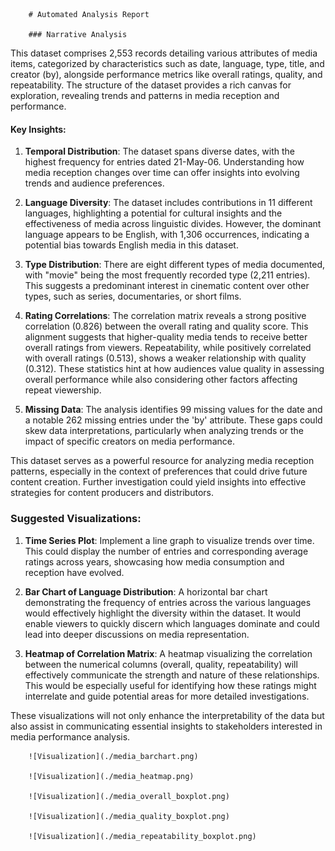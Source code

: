 
        # Automated Analysis Report

        ### Narrative Analysis

This dataset comprises 2,553 records detailing various attributes of media items, categorized by characteristics such as date, language, type, title, and creator (by), alongside performance metrics like overall ratings, quality, and repeatability. The structure of the dataset provides a rich canvas for exploration, revealing trends and patterns in media reception and performance. 

#### Key Insights:

1. **Temporal Distribution**: The dataset spans diverse dates, with the highest frequency for entries dated 21-May-06. Understanding how media reception changes over time can offer insights into evolving trends and audience preferences. 

2. **Language Diversity**: The dataset includes contributions in 11 different languages, highlighting a potential for cultural insights and the effectiveness of media across linguistic divides. However, the dominant language appears to be English, with 1,306 occurrences, indicating a potential bias towards English media in this dataset.

3. **Type Distribution**: There are eight different types of media documented, with "movie" being the most frequently recorded type (2,211 entries). This suggests a predominant interest in cinematic content over other types, such as series, documentaries, or short films.

4. **Rating Correlations**: The correlation matrix reveals a strong positive correlation (0.826) between the overall rating and quality score. This alignment suggests that higher-quality media tends to receive better overall ratings from viewers. Repeatability, while positively correlated with overall ratings (0.513), shows a weaker relationship with quality (0.312). These statistics hint at how audiences value quality in assessing overall performance while also considering other factors affecting repeat viewership.

5. **Missing Data**: The analysis identifies 99 missing values for the date and a notable 262 missing entries under the 'by' attribute. These gaps could skew data interpretations, particularly when analyzing trends or the impact of specific creators on media performance.

This dataset serves as a powerful resource for analyzing media reception patterns, especially in the context of preferences that could drive future content creation. Further investigation could yield insights into effective strategies for content producers and distributors.

### Suggested Visualizations:

1. **Time Series Plot**: Implement a line graph to visualize trends over time. This could display the number of entries and corresponding average ratings across years, showcasing how media consumption and reception have evolved.

2. **Bar Chart of Language Distribution**: A horizontal bar chart demonstrating the frequency of entries across the various languages would effectively highlight the diversity within the dataset. It would enable viewers to quickly discern which languages dominate and could lead into deeper discussions on media representation.

3. **Heatmap of Correlation Matrix**: A heatmap visualizing the correlation between the numerical columns (overall, quality, repeatability) will effectively communicate the strength and nature of these relationships. This would be especially useful for identifying how these ratings might interrelate and guide potential areas for more detailed investigations.

These visualizations will not only enhance the interpretability of the data but also assist in communicating essential insights to stakeholders interested in media performance analysis.

        
        ![Visualization](./media_barchart.png)
        
        ![Visualization](./media_heatmap.png)
        
        ![Visualization](./media_overall_boxplot.png)
        
        ![Visualization](./media_quality_boxplot.png)
        
        ![Visualization](./media_repeatability_boxplot.png)
        
        